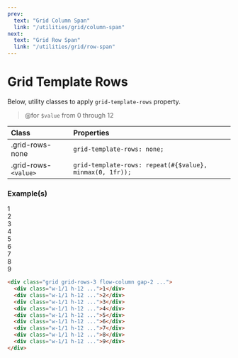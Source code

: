 ```yaml
---
prev:
  text: "Grid Column Span"
  link: "/utilities/grid/column-span"
next:
  text: "Grid Row Span"
  link: "/utilities/grid/row-span"
---
```


# Grid Template Rows

Below, utility classes to apply `grid-template-rows` property.

> @for `$value` from 0 through 12

| Class                | Properties                                               |
| :------------------- | :------------------------------------------------------- |
| .grid-rows-none      | `grid-template-rows: none;`                              |
| .grid-rows-`<value>` | `grid-template-rows: repeat(#{$value}, minmax(0, 1fr));` |

### Example(s)

<div class="grid grid-rows-3 flow-column gap-2 radius-8 p-6 mt-8" style="background-color: var(--vp-c-bg-alt);">
  <div class="w-1/1 h-12 flex justify-center items-center font-mono text-white radius-4" style="background-color: var(--vp-c-brand-3);">1</div>
  <div class="w-1/1 h-12 flex justify-center items-center font-mono text-white radius-4" style="background-color: var(--vp-c-brand-3);">2</div>
  <div class="w-1/1 h-12 flex justify-center items-center font-mono text-white radius-4" style="background-color: var(--vp-c-brand-3);">3</div>
  <div class="w-1/1 h-12 flex justify-center items-center font-mono text-white radius-4" style="background-color: var(--vp-c-brand-3);">4</div>
  <div class="w-1/1 h-12 flex justify-center items-center font-mono text-white radius-4" style="background-color: var(--vp-c-brand-3);">5</div>
  <div class="w-1/1 h-12 flex justify-center items-center font-mono text-white radius-4" style="background-color: var(--vp-c-brand-3);">6</div>
  <div class="w-1/1 h-12 flex justify-center items-center font-mono text-white radius-4" style="background-color: var(--vp-c-brand-3);">7</div>
  <div class="w-1/1 h-12 flex justify-center items-center font-mono text-white radius-4" style="background-color: var(--vp-c-brand-3);">8</div>
  <div class="w-1/1 h-12 flex justify-center items-center font-mono text-white radius-4" style="background-color: var(--vp-c-brand-3);">9</div>
</div>

```html
<div class="grid grid-rows-3 flow-column gap-2 ...">
  <div class="w-1/1 h-12 ...">1</div>
  <div class="w-1/1 h-12 ...">2</div>
  <div class="w-1/1 h-12 ...">3</div>
  <div class="w-1/1 h-12 ...">4</div>
  <div class="w-1/1 h-12 ...">5</div>
  <div class="w-1/1 h-12 ...">6</div>
  <div class="w-1/1 h-12 ...">7</div>
  <div class="w-1/1 h-12 ...">8</div>
  <div class="w-1/1 h-12 ...">9</div>
</div>
```
